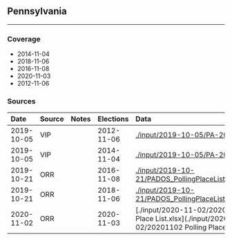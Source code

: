 ## Pennsylvania

-------------



### Coverage
- 2014-11-04
- 2018-11-06
- 2016-11-08
- 2020-11-03
- 2012-11-06


### Sources

| Date | Source | Notes | Elections | Data |
| :---|:----|:---|:---|:---|
| 2019-10-05 | VIP |  | 2012-11-06 | [./input/2019-10-05/PA-2012.csv](./input/2019-10-05/PA-2012.csv) |
| 2019-10-05 | VIP |  | 2014-11-04 | [./input/2019-10-05/PA-2014.csv](./input/2019-10-05/PA-2014.csv) |
| 2019-10-21 | ORR |  | 2016-11-08 | [./input/2019-10-21/PADOS_PollingPlaceList20161104.xlsx](./input/2019-10-21/PADOS_PollingPlaceList20161104.xlsx) |
| 2019-10-21 | ORR |  | 2018-11-06 | [./input/2019-10-21/PADOS_PollingPlaceList20181105.xlsx](./input/2019-10-21/PADOS_PollingPlaceList20181105.xlsx) |
| 2020-11-02 | ORR |  | 2020-11-03 | [./input/2020-11-02/20201102 Polling Place List.xlsx](./input/2020-11-02/20201102 Polling Place List.xlsx) |
